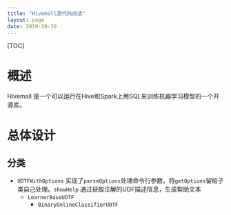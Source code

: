 ```yaml
---
title: "Hivemall源代码阅读"
layout: page
date: 2019-10-30
---
```

[TOC]

# 概述
Hivemall 是一个可以运行在Hive和Spark上用SQL来训练机器学习模型的一个开源库。


# 总体设计

## 分类
- `UDTFWithOptions` 实现了`parseOptions`处理命令行参数，将`getOptions`留给子类自己处理。`showHelp` 通过获取注解的UDF描述信息，生成帮助文本
    - `LearnerBaseUDTF`
        - `BinaryOnlineClassifierUDTF`
        